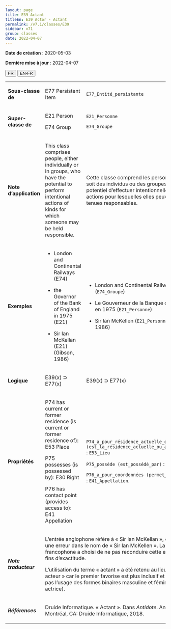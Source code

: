 ```yaml
---
layout: page
title: E39 Actant
titleEn: E39 Actor - Actant
permalink: /v7.1/classes/E39
sidebar: v71
group: classes
date: 2022-04-07
---
```


**Date de création** : 2020-05-03

**Dernière mise à jour** : 2022-04-07

<div class="lang-buttons">
  <button id="fr" class="activate">FR</button>
  <button id="en-fr">EN-FR</button>
</div>

<table>
				<tbody>
				<tr>
					<td><strong>Sous-classe de</strong></td>
					<td class="en"><p>E77 Persistent Item</p>
							</td>
						<td><p><code class="language-plaintext highlighter-rouge">E77_Entité_persistante</code> </p>
							</td>
						</tr>
					<tr>
					<td><strong>Super-classe de</strong></td>
					<td class="en"><p>E21 Person</p>
							<p>E74 Group</p>
							</td>
						<td><p><code class="language-plaintext highlighter-rouge">E21_Personne</code> </p>
							<p><code class="language-plaintext highlighter-rouge">E74_Groupe</code> </p>
							</td>
						</tr>
					<tr>
					<td><strong>Note d’application</strong></td>
					<td class="en"><p>This class comprises people, either individually or in groups, who have the potential to perform intentional actions of kinds for which someone may be held responsible. </p>
							</td>
						<td><p>Cette classe comprend les personnes, que ce soit des individus ou des groupes, qui ont le potentiel d’effectuer intentionnellement des actions pour lesquelles elles peuvent être tenues responsables. </p>
							</td>
						</tr>
					<tr>
					<td><strong>Exemples</strong></td>
					<td class="en"><ul><li><p>London and Continental Railways (E74)</p>
							</li>
									<li><p>the Governor of the Bank of England in 1975 (E21)</p>
							</li>
										<li><p>Sir Ian McKellan (E21) (Gibson, 1986)</p>
							</li></ul>
										</td>
						<td><ul><li><p>London and Continental Railways (<code class="language-plaintext highlighter-rouge">E74_Groupe</code>)</p>
							</li>
									<li><p>Le Gouverneur de la Banque d’Angleterre en 1975 (<code class="language-plaintext highlighter-rouge">E21_Personne</code>)</p>
							</li>
										<li><p>Sir Ian McKellen (<code class="language-plaintext highlighter-rouge">E21_Personne</code>) (Gibson, 1986)</p>
							</li></ul>
										</td>
						</tr>
					<tr>
					<td><strong>Logique</strong></td>
					<td class="en"><p>E39(x) ⊃ E77(x)</p>
							</td>
						<td><p>E39(x) ⊃ E77(x)</p>
							</td>
						</tr>
					<tr>
					<td><strong>Propriétés</strong></td>
					<td class="en"><p>P74 has current or former residence (is current or former residence of): E53 Place</p>
							<p>P75 possesses (is possessed by): E30 Right</p>
							<p>P76 has contact point (provides access to): E41 Appellation</p>
							</td>
						<td><p><code class="language-plaintext highlighter-rouge">P74_a_pour_résidence_actuelle_ou_antérieure (est_la_résidence_actuelle_ou_antérieure_de)</code> : <code class="language-plaintext highlighter-rouge">E53_Lieu</code></p>
							<p><code class="language-plaintext highlighter-rouge">P75_possède (est_possédé_par)</code> : <code class="language-plaintext highlighter-rouge">E30_Droit</code></p>
							<p><code class="language-plaintext highlighter-rouge">P76_a_pour_coordonnées (permet_de_contacter)</code> : <code class="language-plaintext highlighter-rouge">E41_Appellation</code>.</p>
							</td>
						</tr>
					<tr>
					<td><strong><em>Note traducteur</em></strong></td>
					<td colspan="2"><p>L’entrée anglophone réfère à « Sir Ian McKellan », qui comporte une erreur dans le nom de « Sir Ian McKellen ». La traduction francophone a choisi de ne pas reconduire cette erreur à des fins d’exactitude. </p>
							<p></p>
							<p>L’utilisation du terme « actant » a été retenu au lieu du terme « acteur » car le premier favorise est plus inclusif et ne nécessite pas l’usage des formes binaires masculine et féminine (acteur et actrice). </p>
							</td>
						</tr>
					<tr>
					<td><strong><em>Références</em></strong></td>
					<td colspan="2"><p>Druide Informatique. « Actant ». Dans <em>Antidote</em>. Antidote 10. Montréal, CA: Druide Informatique, 2018.<em></em></p>
							</td>
						</tr>
					</tbody>
				</table>
				